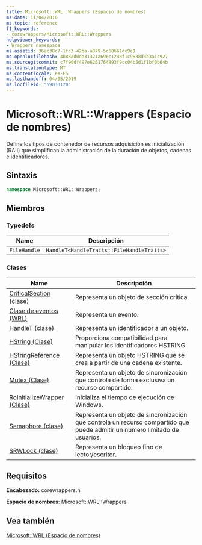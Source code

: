 ```yaml
---
title: Microsoft::WRL::Wrappers (Espacio de nombres)
ms.date: 11/04/2016
ms.topic: reference
f1_keywords:
- corewrappers/Microsoft::WRL::Wrappers
helpviewer_keywords:
- Wrappers namespace
ms.assetid: 36ac38c7-1fc3-42da-a879-5c68661dc9e1
ms.openlocfilehash: 4b88ad0da31321a696c1238f1c9838d3b3a1c927
ms.sourcegitcommit: c7f90df497e6261764893f9cc04b5d1f1bf0b64b
ms.translationtype: MT
ms.contentlocale: es-ES
ms.lasthandoff: 04/05/2019
ms.locfileid: "59030120"
---
```

# <a name="microsoftwrlwrappers-namespace"></a>Microsoft::WRL::Wrappers (Espacio de nombres)

Define los tipos de contenedor de recursos adquisición es inicialización (RAII) que simplifican la administración de la duración de objetos, cadenas e identificadores.

## <a name="syntax"></a>Sintaxis

```cpp
namespace Microsoft::WRL::Wrappers;
```

## <a name="members"></a>Miembros

### <a name="typedefs"></a>Typedefs

|Name|Descripción|
|----------|-----------------|
|`FileHandle`|`HandleT<HandleTraits::FileHandleTraits>`|

### <a name="classes"></a>Clases

|Name|Descripción|
|----------|-----------------|
|[CriticalSection (clase)](criticalsection-class.md)|Representa un objeto de sección crítica.|
|[Clase de eventos (WRL)](event-class-wrl.md)|Representa un evento.|
|[HandleT (clase)](handlet-class.md)|Representa un identificador a un objeto.|
|[HString (Clase)](hstring-class.md)|Proporciona compatibilidad para manipular los identificadores HSTRING.|
|[HStringReference (Clase)](hstringreference-class.md)|Representa un objeto HSTRING que se crea a partir de una cadena existente.|
|[Mutex (Clase)](mutex-class.md)|Representa un objeto de sincronización que controla de forma exclusiva un recurso compartido.|
|[RoInitializeWrapper (Clase)](roinitializewrapper-class.md)|Inicializa el tiempo de ejecución de Windows.|
|[Semaphore (clase)](semaphore-class.md)|Representa un objeto de sincronización que controla un recurso compartido que puede admitir un número limitado de usuarios.|
|[SRWLock (clase)](srwlock-class.md)|Representa un bloqueo fino de lector/escritor.|

## <a name="requirements"></a>Requisitos

**Encabezado:** corewrappers.h

**Espacio de nombres**: Microsoft::WRL::Wrappers

## <a name="see-also"></a>Vea también

[Microsoft::WRL (Espacio de nombres)](microsoft-wrl-namespace.md)